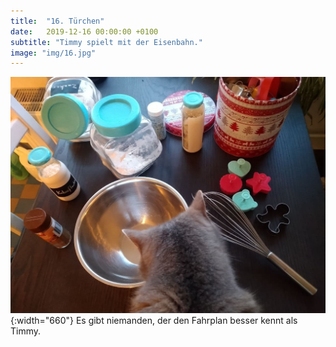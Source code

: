 ```yaml
---
title:  "16. Türchen"
date:   2019-12-16 00:00:00 +0100
subtitle: "Timmy spielt mit der Eisenbahn."
image: "img/16.jpg"
---
```


![Timmy](../img/16.jpg){:width="660"}
Es gibt niemanden, der den Fahrplan besser kennt als Timmy.